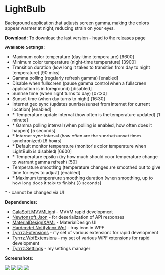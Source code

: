 LightBulb
===================


Background application that adjusts screen gamma, making the colors appear warmer at night, reducing strain on your eyes.


**Download:**
To download the last version - head to the [releases](https://github.com/Tyrrrz/LightBulb/releases) page

**Available Settings:**

- Maximum color temperature (day-time temperature) [6600]
- Minimum color temperature (night-time temperature) [3900]
- Transition duration (how long it takes to transition from day to night temperature) [90 mins]
- Gamma polling (regularly refresh gamma) [enabled]
- Disable when fullscreen (pause gamma control when a fullscreen application is in foreground) [disabled]
- Sunrise time (when night turns to day) [07:20]
- Sunset time (when day turns to night) [16:30]
- Internet geo sync (updates sunrise/sunset from internet for current location) [enabled]
- \* Temperature update interval (how often is the temperature updated) [1 minute]
- \* Gamma polling interval (when polling is enabled, how often does it happen) [5 seconds]
- \* Internet sync interval (how often are the sunrise/sunset times synchronized) [6 hours]
- \* Default monitor temperature (monitor's color temperature when LightBulb is disabled) [6600]
- \* Temperature epsilon (by how much should color temperature change to warrant gamma refresh) [50]
- Temperature smoothing (temperature changes are smoothed out to give time for eyes to adjust) [enabled]
- \* Maximum temperature smoothing duration (when smoothing, up to how long does it take to finish) [3 seconds]

\* - cannot be changed via UI

**Dependencies:**

 - [GalaSoft.MVVMLight](http://www.mvvmlight.net) - MVVM rapid development
 - [Newtonsoft.Json](http://www.newtonsoft.com/json) - for deserialization of API responses
 - [MaterialDesignXAML](https://github.com/ButchersBoy/MaterialDesignInXamlToolkit) - MaterialDesign UI
 - [Hardcodet.NotifyIcon.Wpf](http://www.hardcodet.net/wpf-notifyicon) - tray icon in WPF
 - [Tyrrrz.Extensions](https://github.com/Tyrrrz/Extensions) - my set of various extensions for rapid development
 - [Tyrrrz.WpfExtensions](https://github.com/Tyrrrz/WpfExtensions) - my set of various WPF extensions for rapid development
 - [Tyrrrz.Settings](https://github.com/Tyrrrz/Settings) - my settings manager

**Screenshots:**

![](http://www.tyrrrz.me/projects/images/lb_1.png)
![](http://www.tyrrrz.me/projects/images/lb_2.png)
![](http://www.tyrrrz.me/projects/images/lb_3.png)
![](http://www.tyrrrz.me/projects/images/lb_4.png)
